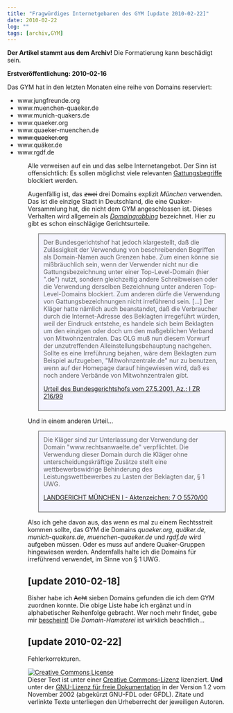 ```yaml
---
title: "Fragwürdiges Internetgebaren des GYM [update 2010-02-22]"
date: 2010-02-22
log: ""
tags: [archiv,GYM]
---
```

**Der Artikel stammt aus dem Archiv!** Die Formatierung kann beschädigt sein.

**Erstveröffentlichung: 2010-02-16**

Das GYM hat in den letzten Monaten eine reihe von Domains reserviert:
<ul>
<li>www.jungfreunde.org</li>
<li>www.muenchen-quaeker.de</li>
<li>www.munich-quakers.de</li>
<li>www.quaeker.org</li>
<li>www.quaeker-muenchen.de</li>
<li><s>www.quaeker.org</s></li>
<li>www.quäker.de</li>
<li>www.rgdf.de</li>
<ul>
Alle verweisen auf ein und das selbe Internetangebot. Der Sinn ist offensichtlich: Es sollen möglichst viele relevanten <a href="http://www.e-recht24.de/artikel/domainrecht/4.html">Gattungsbegriffe</a> blockiert werden.

Augenfällig ist, das <s>zwei</s> drei Domains explizit <i>München</i> verwenden. Das ist die einzige Stadt in Deutschland, die eine Quaker-Versammlung hat, die nicht dem GYM angeschlossen ist. Dieses Verhalten wird allgemein als <i><a href="http://de.wikipedia.org/wiki/Domaingrabbing">Domaingrabbing</a></i> bezeichnet. Hier zu gibt es schon einschlägige Gerichtsurteile.

<blockquote width=80%; style="padding:10px; background:#f4f4ff; border: 2px solid #999; border-right-width: 2px">
Der Bundesgerichtshof hat jedoch klargestellt, daß die Zulässigkeit der Verwendung von beschreibenden Begriffen als Domain-Namen auch Grenzen habe. Zum einen könne sie mißbräuchlich sein, wenn der Verwender nicht nur die Gattungsbezeichnung unter einer Top-Level-Domain (hier ".de") nutzt, sondern gleichzeitig andere Schreibweisen oder die Verwendung derselben Bezeichnung unter anderen Top-Level-Domains blockiert. Zum anderen dürfe die Verwendung von Gattungsbezeichnungen nicht irreführend sein. [...] Der Kläger hatte nämlich auch beanstandet, daß die Verbraucher durch die Internet-Adresse des Beklagten irregeführt würden, weil der Eindruck entstehe, es handele sich beim Beklagten um den einzigen oder doch um den maßgeblichen Verband von Mitwohnzentralen. Das OLG muß nun diesem Vorwurf der unzutreffenden Alleinstellungsbehauptung nachgehen. Sollte es eine Irreführung bejahen, wäre dem Beklagten zum Beispiel aufzugeben, "Mitwohnzentrale.de" nur zu benutzen, wenn auf der Homepage darauf hingewiesen wird, daß es noch andere Verbände von Mitwohnzentralen gibt.

<a href="http://www.domainrecht.justlaw.de/Urteile/mitwohnzentrale-Gattungsbegriff.htm">Urteil des Bundesgerichtshofs vom 27.5.2001, Az.: I ZR 216/99</a>
</blockquote>

Und in einem anderen Urteil...

<blockquote width=80%; style="padding:10px; background:#f4f4ff; border: 2px solid #999; border-right-width: 2px">
Die Kläger sind zur Unterlassung der Verwendung der Domain "www.rechtsanwaelte.de" verpflichtet. Die Verwendung dieser Domain durch die Kläger ohne unterscheidungskräftige Zusätze stellt eine wettbewerbswidrige Behinderung des Leistungswettbewerbes zu Lasten der Beklagten dar, § 1 UWG. 

<a href="http://www.aufrecht.de/index.php?id=84">LANDGERICHT MÜNCHEN I - Aktenzeichen: 7 O 5570/00 </a>
</blockquote>

Also ich gehe davon aus, das wenn es mal zu einem Rechtsstreit kommen sollte, das GYM die Domains <i>quaeker.org, quäker.de, munich-quakers.de, muenchen-quaeker.de</i> und <i>rgdf.de</i> wird aufgeben müssen. Oder es muss auf andere Quaker-Gruppen hingewiesen werden. Andernfalls halte ich die Domains für irreführend verwendet, im Sinne von § 1 UWG.

## [update 2010-02-18] ##
Bisher habe ich <s>Acht</s> sieben Domains gefunden die ich dem GYM zuordnen konnte. Die obige Liste habe ich ergänzt und in alphabetischer Reihenfolge gebracht. Wer noch mehr findet, gebe mir <a href="mailto:briefkasten@olaf-radicke.de">bescheint!</a> Die <i>Domain-Hamsterei</i> ist wirklich beachtlich...

## [update 2010-02-22] ##
Fehlerkorrekturen.



 <a rel="license" href="http://creativecommons.org/licenses/by-sa/3.0/de/"><img alt="Creative Commons License" style="border-width:0" src="http://i.creativecommons.org/l/by-sa/3.0/de/88x31.png" /></a><br />Dieser <span xmlns:dc="http://purl.org/dc/elements/1.1/" href="http://purl.org/dc/dcmitype/Text" rel="dc:type">Text</span> ist unter einer <a rel="license" href="http://creativecommons.org/licenses/by-sa/3.0/de/">Creative Commons-Lizenz</a> lizenziert. **Und** unter der <a href="http://de.wikipedia.org/wiki/GFDL">GNU-Lizenz für freie Dokumentation</a> in der Version 1.2 vom November 2002 (abgekürzt GNU-FDL oder GFDL). Zitate und verlinkte Texte unterliegen den Urheberrecht der jeweiligen Autoren.
